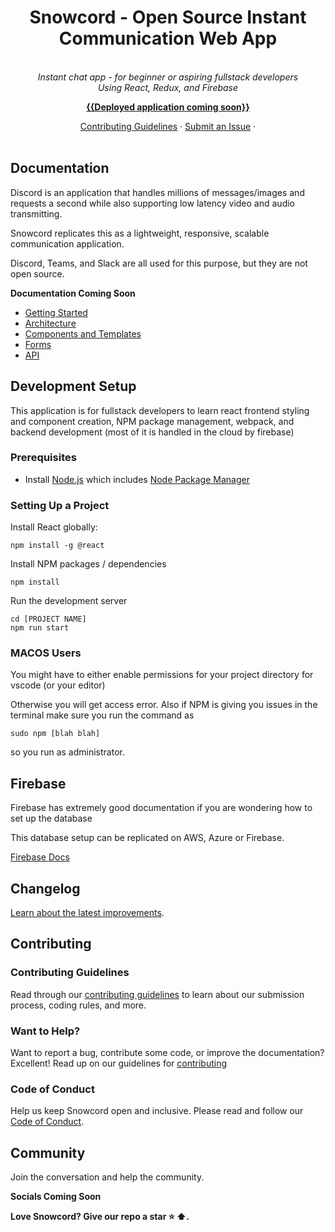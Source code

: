 <h1 align="center">Snowcord - Open Source Instant Communication Web App</h1>

<p align="center">
  <br>
  <i>Instant chat app - for beginner or aspiring fullstack developers
    <br> Using React, Redux, and Firebase</i>
  <br>
</p>

<p align="center">
  <a href="#"><strong>{{Deployed application coming soon}}</strong></a>
  <br>
</p>

<p align="center">
  <a href="CONTRIBUTING.md">Contributing Guidelines</a>
  ·
  <a href="#">Submit an Issue</a>
  ·
  <br>
  <br>
</p>

## Documentation

Discord is an application that handles millions of messages/images and requests a second while also supporting low latency video and audio transmitting.

Snowcord replicates this as a lightweight, responsive, scalable communication application. 

Discord, Teams, and Slack are all used for this purpose, but they are not open source.

**Documentation Coming Soon**
- [Getting Started][quickstart]
- [Architecture][architecture]
- [Components and Templates][componentstemplates]
- [Forms][forms]
- [API][api]

## Development Setup

This application is for fullstack developers to learn react frontend styling and component creation, NPM package management, webpack, and backend development (most of it is handled in the cloud by firebase)

### Prerequisites

- Install [Node.js] which includes [Node Package Manager][npm]

### Setting Up a Project

Install React globally:

```
npm install -g @react
```

Install NPM packages / dependencies

```
npm install
```

Run the development server

```
cd [PROJECT NAME]
npm run start
```

### MACOS Users

You might have to either enable permissions for your project directory for vscode (or your editor)

Otherwise you will get access error. Also if NPM is giving you issues in the terminal make sure you run the command as 

``sudo npm [blah blah]``

so you run as administrator.

## Firebase

Firebase has extremely good documentation if you are wondering how to set up the database

This database setup can be replicated on AWS, Azure or Firebase.

[Firebase Docs](https://firebase.google.com/docs/database)

## Changelog

[Learn about the latest improvements][changelog].

## Contributing

### Contributing Guidelines

Read through our [contributing guidelines][contributing] to learn about our submission process, coding rules, and more.

### Want to Help?

Want to report a bug, contribute some code, or improve the documentation? Excellent! Read up on our guidelines for [contributing][contributing]

### Code of Conduct

Help us keep Snowcord open and inclusive. Please read and follow our [Code of Conduct][codeofconduct].

## Community

Join the conversation and help the community.

**Socials Coming Soon**

**Love Snowcord? Give our repo a star :star: :arrow_up:.**

[contributing]: CONTRIBUTING.md
[quickstart]: https://angular.io/start
[changelog]: CHANGELOG.md
[ng]: https://angular.io
[documentation]: https://angular.io/docs
[angularmaterial]: https://material.angular.io/
[cli]: https://cli.angular.io/
[architecture]: https://angular.io/guide/architecture
[componentstemplates]: https://angular.io/guide/displaying-data
[forms]: https://angular.io/guide/forms-overview
[api]: https://angular.io/api
[angularelements]: https://angular.io/guide/elements
[ssr]: https://angular.io/guide/universal
[schematics]: https://angular.io/guide/schematics
[lazyloading]: https://angular.io/guide/lazy-loading-ngmodules
[node.js]: https://nodejs.org/
[npm]: https://www.npmjs.com/get-npm
[codeofconduct]: CODE_OF_CONDUCT.md
[twitter]: https://www.twitter.com/angular
[discord]: https://discord.gg/angular
[gitter]: https://gitter.im/angular/angular
[stackoverflow]: https://stackoverflow.com/questions/tagged/angular
[youtube]: https://youtube.com/angular
[meetup]: https://www.meetup.com/find/?keywords=angular
[animations]: https://angular.io/guide/animations
